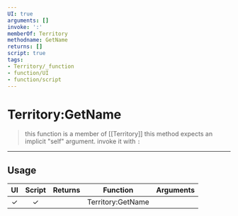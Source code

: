```yaml
---
UI: true
arguments: []
invoke: ':'
memberOf: Territory
methodname: GetName
returns: []
script: true
tags:
- Territory/_function
- function/UI
- function/script
---
```

# Territory:GetName
> this function is a member of [[Territory]]
> this method expects an implicit "self" argument. invoke it with `:`
-----
## Usage
|  UI | Script | Returns | Function | Arguments |
|:---:|:------:|-------:|:--------:|:---------|
|✓|✓||Territory:GetName||
